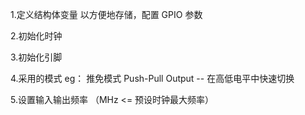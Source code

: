 1.定义结构体变量    以方便地存储，配置  GPIO 参数

2.初始化时钟

3.初始化引脚

4.采用的模式 
eg：  推免模式  Push-Pull Output  -- 在高低电平中快速切换

5.设置输入输出频率  （MHz <= 预设时钟最大频率）